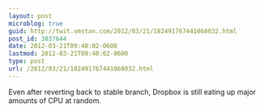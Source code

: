 ```yaml
---
layout: post
microblog: true
guid: http://twit.vmstan.com/2012/03/21/182491767441068032.html
post_id: 3037644
date: 2012-03-21T09:40:02-0600
lastmod: 2012-03-21T09:40:02-0600
type: post
url: /2012/03/21/182491767441068032.html
---
```

Even after reverting back to stable branch, Dropbox is still eating up major amounts of CPU at random.
